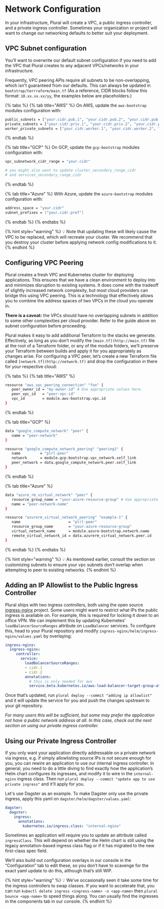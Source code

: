 # Network Configuration

In your infrastructure, Plural will create a VPC, a public ingress controller, and a private ingress controller. Sometimes your organization or project will want to change our networking defaults to 
better suit your deployment.

## VPC Subnet configuration

You’ll want to overwrite our default subnet configuration if you need to add the VPC that Plural creates to any adjacent VPCs/networks in your infrastructure.  

Frequently, VPC peering APIs require all subnets to be non-overlapping, which isn't guaranteed from our defaults.  This can always be updated in `bootstrap/terrraform/main.tf` (As a reference, CIDR blocks follow this format: `10.xx.xx.xx/yy`, the examples below are placeholders.)

{% tabs %}
{% tab title="AWS" %}
On AWS, update the `aws-bootstrap` modules configuration with:

```bash
public_subnets = ["your.cidr.pub.1", "your.cidr.pub.2", "your.cidr.pub.3"]
private_subnets = ["your.cidr.priv.1", "your.cidr.priv.2", "your.cidr.priv.3"]
worker_private_subnets = ["your.cidr.worker.1", "your.cidr.worker.2", "your.cidr.worker.3"]
```
{% endtab %}

{% tab title="GCP" %}
On GCP, update the `gcp-bootstrap` modules configuration with:

```bash
vpc_subnetwork_cidr_range = "your.cidr"

# you might also want to update cluster_secondary_range_cidr 
# and services_secondary_range_cidr
```

{% endtab %}

{% tab title="Azure" %}
With Azure, update the `azure-bootstrap` modules configuration with:

```bash
address_space = "your.cidr"
subnet_prefixes = ["your.cidr.pref"]
```

{% endtab %}
{% endtabs %}

{% hint style="warning" %}
💡 Note that updating these will likely cause the VPC to be replaced, which will recreate your cluster. We recommend that you destroy your cluster before applying network config modifications to it.
{% endhint %}

## Configuring VPC Peering

Plural creates a fresh VPC and Kubernetes cluster for deploying applications. This ensures that we have a clean environment to deploy into and minimizes disruption to existing systems. It does come with the tradeoff of slightly increased network complexity, but most cloud providers can bridge this using VPC peering. This is a technology that effectively allows you to combine the address spaces of two VPCs in the cloud you operate in.

**There is a caveat:** the VPCs should have no overlapping subnets in addition to some other complexities per cloud provider. Refer to the guide above on subnet configuration before proceeding.

Plural makes it easy to add additional Terraform to the stacks we generate.  Effectively, as long as you don’t modify the `[main.tf](http://main.tf)` file at the root of a Terraform folder, or any of the module folders, we’ll preserve your Terraform between builds and apply it for you appropriately as changes arise.  For configuring a VPC peer, let’s create a new Terraform file called `[network.tf](http://network.tf)` and drop the configuration in there for your respective cloud:

{% tabs %}
{% tab title="AWS" %}
```bash
resource "aws_vpc_peering_connection" "foo" {
   peer_owner_id = "my-owner-id" # Use appropriate values here.
   peer_vpc_id   = "peer-vpc-id"
   vpc_id        = module.aws-bootstrap.vpc.id
}
```
{% endtab %}

{% tab title="GCP" %}
```bash
data "google_compute_network" "peer" {
   name = "peer-network"
}

resource "google_compute_network_peering" "peering1" {
   name         = "plrl-peer" 
   network      = module.gcp-bootstrap.vpc_network.self_link
   peer_network = data.google_compute_network.peer.self_link
}
```
{% endtab %}

{% tab title="Azure" %}
```bash
data "azure_rm_virtual_network" "peer" {
   resource_group_name = "your-azure-resource-group" # Use appropriate values here.
   name = "peer-network-name"
}

resource "azurerm_virtual_network_peering" "example-1" {
   name                      = "plrl-peer"
   resource_group_name       = "your-azure-resource-group"  
   virtual_network_name      = module.azure-bootstrap.network.name
   remote_virtual_network_id = data.azurerm_virtual_network.peer.id
}
```
{% endtab %}
{% endtabs %}

{% hint style="warning" %}
💡 As mentioned earlier, consult the section on customizing subnets to ensure your vpc subnets don’t overlap when attempting to peer to existing networks.
{% endhint %}

## Adding an IP Allowlist to the Public Ingress Controller

Plural ships with two ingress controllers, both using the open source [ingress-nginx](https://github.com/kubernetes/ingress-nginx) project. Some users might want to restrict what IPs the public ingress is available on. For example, this is required for locking it down to an office VPN. We can implement this by updating Kubernetes' `loadBalancerSourceRanges` attribute on `LoadBalancer` services.  To configure this, head to your Plural repository and modify `ingress-nginx/helm/ingress-nginx/values.yaml` by overlaying:

```yaml
ingress-nginx:
  ingress-nginx:
     controller:
       service:
         loadBalancerSourceRanges:
         - cidr.1
         - cidr.2
         annotations:
           # this is only needed for aws
           service.beta.kubernetes.io/aws-load-balancer-target-group-attributes: preserve_client_ip.enabled=true
```

Once that’s updated, run `plural deploy --commit "adding ip allowlist"` and it will update the service for you and push the changes upstream to your git repository.

*For many users this will be sufficient, but some may prefer the application not have a public network address at all. In this case, check out the next section on using our private ingress controller.*

## Using our Private Ingress Controller

If you only want your application directly addressable on a private network via ingress, e.g. if simply allowlisting source IPs is not secure enough for you, you can rewire an application to use our internal ingress controller. In general, you need to do a little diving to find exactly how the application’s Helm chart configures its ingresses, and modify it to wire in the `internal-nginx` ingress class.  Then run `plural deploy --commit "update app to use private ingress"` and it’ll apply for you.

Let's use Dagster as an example. To make Dagster only use the private ingress, apply this yaml on `dagster/helm/dagster/values.yaml`:

```yaml
dagster:
  dagster:
    ingress:
      annotations:
        kubernetes.io/ingress.class: "internal-nginx"
```

Sometimes an application will require you to update an attribute called `ingressClass`. This will depend on whether the Helm chart is still using the legacy annotation-based ingress class flag or if it has migrated to the new first-class spec field.

We’ll also build out configuration overlays in our console in the “Configuration” tab to edit these, so you don’t have to scavenge for the exact yaml update to do this, although that’s still WIP.

{% hint style="warning" %}
💡 We’ve occasionally seen it take some time for the ingress controllers to swap classes. If you want to accelerate that, you can run `kubectl delete ingress <ingress-name> -n <app-name>` then `plural bounce <app-name>` to speed things along. You can usually find the ingresses in the components tab in our console.
{% endhint %}